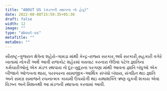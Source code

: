 ```yaml
---
title: "ABOUT US (મંડળની સ્થાપના નો હેતુ)"
date: 2022-08-08T15:59:35+05:30
draft: false
width: 12
image: ""
type: "about-us"
metaTitle: ""
metaDes: ""
---
```


સૌરાષ્ટ્ર-ગુજરાત ક્ષેત્રેના શહેરો-ગામડા માંથી કેન્દ્ર-રાજ્ય સરકાર,અર્ધ સરકારી,સહકારી વગેરે ખાતામાં નોકરી અર્થે આવી રાજકોટ શહેરમાં વસવાટ કરનારા લેઉવા પટેલ જ્ઞાતિના કર્મચારીઓનું એક મંડળ સ્થપાય તો દૂર-સુદૂરના પરગણા માંથી આવતા જ્ઞાતિ બંધુઓ એક બીજાને ઓળખતા થાય, પરસ્પરના સામાજીક-આર્થિક સંબંધો બંધાય, સંગઠિત થઇ જ્ઞાતિ અને સમગ્ર સમાજને રચનાત્મક કાયમી ઉપયોગી થઇ યથાશક્તિ ઋણ ચુકવી શકાય એવા વિઝન અને મિશનથી આ મંડળની સ્થાપના કરવામાં આવી.

